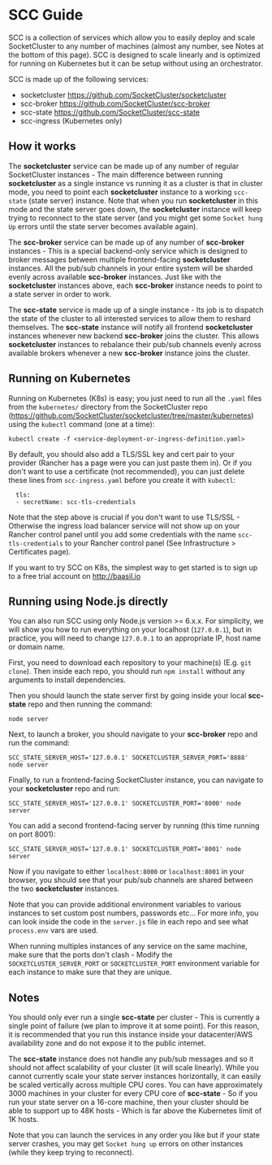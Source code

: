 # SCC Guide

SCC is a collection of services which allow you to easily deploy and scale SocketCluster to any number of machines (almost any number, see Notes at the bottom of this page).
SCC is designed to scale linearly and is optimized for running on Kubernetes but it can be setup without using an orchestrator.

SCC is made up of the following services:

- socketcluster https://github.com/SocketCluster/socketcluster
- scc-broker https://github.com/SocketCluster/scc-broker
- scc-state https://github.com/SocketCluster/scc-state
- scc-ingress (Kubernetes only)

## How it works

The **socketcluster** service can be made up of any number of regular SocketCluster instances - The main difference between running **socketcluster** as a single instance vs running it as a cluster is
that in cluster mode, you need to point each **socketcluster** instance to a working `scc-state` (state server) instance. Note that when you run **socketcluster** in this mode and the state server goes down, the **socketcluster** instance will keep trying to reconnect to the state server (and you might get some `Socket hung Up` errors until the state server becomes available again).

The **scc-broker** service can be made up of any number of **scc-broker** instances - This is a special backend-only service which is designed to broker
messages between multiple frontend-facing **socketcluster** instances. All the pub/sub channels in your entire system will be sharded evenly across available **scc-broker** instances.
Just like with the **socketcluster** instances above, each **scc-broker** instance needs to point to a state server in order to work.

The **scc-state** service is made up of a single instance - Its job is to dispatch the state of the cluster to all interested services to allow them to reshard themselves. The **scc-state** instance will notify all frontend **socketcluster** instances whenever new backend **scc-broker** joins the cluster. This allows **socketcluster** instances to rebalance their pub/sub channels evenly across available brokers whenever a new **scc-broker** instance joins the cluster.


## Running on Kubernetes

Running on Kubernetes (K8s) is easy; you just need to run all the `.yaml` files from the `kubernetes/` directory from the SocketCluster repo (https://github.com/SocketCluster/socketcluster/tree/master/kubernetes) using the `kubectl` command (one at a time):

```
kubectl create -f <service-deployment-or-ingress-definition.yaml>
```

By default, you should also add a TLS/SSL key and cert pair to your provider (Rancher has a page were you can just paste them in).
Or if you don't want to use a certificate (not recommended), you can just delete these lines from `scc-ingress.yaml` before you create it with `kubectl`:

```
  tls:
  - secretName: scc-tls-credentials
```

Note that the step above is crucial if you don't want to use TLS/SSL - Otherwise the ingress load balancer service will not show up on your Rancher control panel until you add some credentials with the name `scc-tls-credentials` to your Rancher control panel (See Infrastructure &gt; Certificates page).

If you want to try SCC on K8s, the simplest way to get started is to sign up to a free trial account on http://baasil.io


## Running using Node.js directly

You can also run SCC using only Node.js version >= 6.x.x.
For simplicity, we will show you how to run everything on your localhost (`127.0.0.1`), but in practice, you will need to change `127.0.0.1` to an appropriate IP, host name or domain name.

First, you need to download each repository to your machine(s) (E.g. `git clone`).
Then inside each repo, you should run `npm install` without any arguments to install dependencies.

Then you should launch the state server first by going inside your local **scc-state** repo and then running the command:

```
node server
```

Next, to launch a broker, you should navigate to your **scc-broker** repo and run the command:

```
SCC_STATE_SERVER_HOST='127.0.0.1' SOCKETCLUSTER_SERVER_PORT='8888' node server
```

Finally, to run a frontend-facing SocketCluster instance, you can navigate to your **socketcluster** repo and run:

```
SCC_STATE_SERVER_HOST='127.0.0.1' SOCKETCLUSTER_PORT='8000' node server
```

You can add a second frontend-facing server by running (this time running on port 8001):

```
SCC_STATE_SERVER_HOST='127.0.0.1' SOCKETCLUSTER_PORT='8001' node server
```
Now if you navigate to either `localhost:8000` or `localhost:8001` in your browser, you should see that your pub/sub channels are shared between the two **socketcluster** instances.

Note that you can provide additional environment variables to various instances to set custom post numbers, passwords etc...
For more info, you can look inside the code in the `server.js` file in each repo and see what `process.env` vars are used.

When running multiples instances of any service on the same machine, make sure that the ports don't clash  - Modify the `SOCKETCLUSTER_SERVER_PORT` or `SOCKETCLUSTER_PORT` environment variable for each instance to make sure that they are unique.

## Notes

You should only ever run a single **scc-state** per cluster - This is currently a single point of failure (we plan to improve it at some point).
For this reason, it is recommended that you run this instance inside your datacenter/AWS availability zone and do not expose it to the public internet.

The **scc-state** instance does not handle any pub/sub messages and so it should not affect scalability of your cluster (it will scale linearly).
While you cannot currently scale your state server instances horizontally, it can easily be scaled vertically across multiple CPU cores.
You can have approximately 3000 machines in your cluster for every CPU core of **scc-state** - So if you run your state server on a 16-core machine, then your cluster should be able to support up to 48K hosts - Which is far above the Kubernetes limit of 1K hosts.

Note that you can launch the services in any order you like but if your state server crashes, you may get `Socket hung up` errors on other instances (while they keep trying to reconnect).
